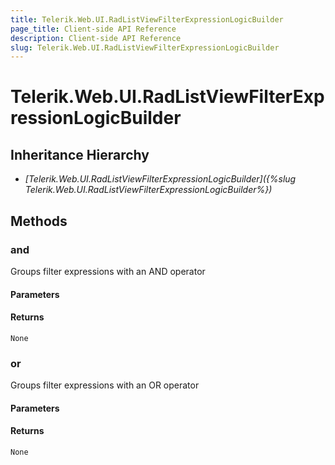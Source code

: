 ```yaml
---
title: Telerik.Web.UI.RadListViewFilterExpressionLogicBuilder
page_title: Client-side API Reference
description: Client-side API Reference
slug: Telerik.Web.UI.RadListViewFilterExpressionLogicBuilder
---
```


# Telerik.Web.UI.RadListViewFilterExpressionLogicBuilder  

## Inheritance Hierarchy

* *[Telerik.Web.UI.RadListViewFilterExpressionLogicBuilder]({%slug Telerik.Web.UI.RadListViewFilterExpressionLogicBuilder%})*

## Methods

###  and

Groups filter expressions with an AND operator

#### Parameters

#### Returns

`None` 

###  or

Groups filter expressions with an OR operator

#### Parameters

#### Returns

`None` 


